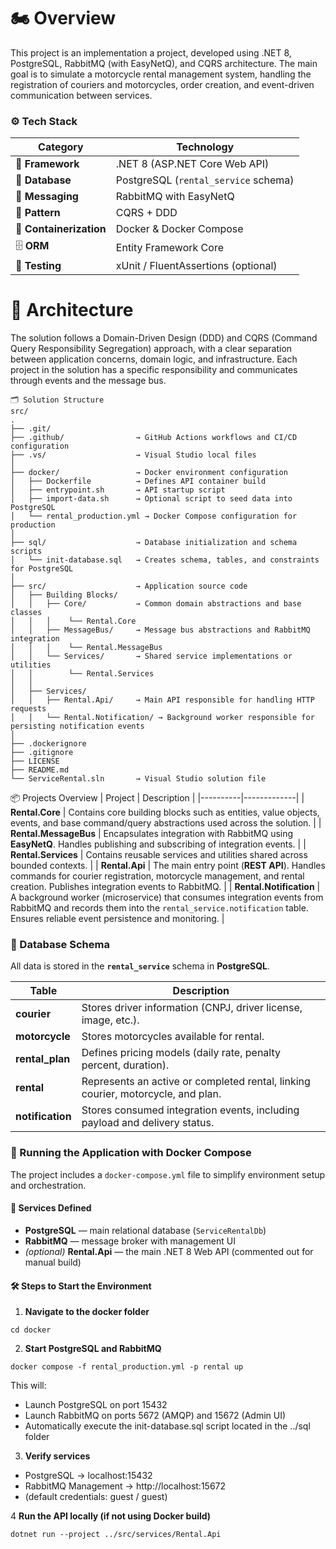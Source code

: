 # 🏍️ Overview
This project is an implementation a project, developed using .NET 8, PostgreSQL, RabbitMQ (with EasyNetQ), and CQRS architecture.
The main goal is to simulate a motorcycle rental management system, handling the registration of couriers and motorcycles, order creation, and event-driven communication between services.

### ⚙️ Tech Stack

| Category | Technology |
|-----------|-------------|
| 🧱 **Framework** | .NET 8 (ASP.NET Core Web API) |
| 🐘 **Database** | PostgreSQL (`rental_service` schema) |
| 📨 **Messaging** | RabbitMQ with EasyNetQ |
| 🧩 **Pattern** | CQRS + DDD |
| 🐳 **Containerization** | Docker & Docker Compose |
| 🗄️ **ORM** | Entity Framework Core |
| 🧪 **Testing** | xUnit / FluentAssertions (optional) |


# 🧱 Architecture

The solution follows a Domain-Driven Design (DDD) and CQRS (Command Query Responsibility Segregation) approach, with a clear separation between application concerns, domain logic, and infrastructure.
Each project in the solution has a specific responsibility and communicates through events and the message bus.

```
🗂️ Solution Structure
src/
.
├── .git/                   
├── .github/                → GitHub Actions workflows and CI/CD configuration
├── .vs/                    → Visual Studio local files
│
├── docker/                 → Docker environment configuration
│   ├── Dockerfile          → Defines API container build
│   ├── entrypoint.sh       → API startup script
│   ├── import-data.sh      → Optional script to seed data into PostgreSQL
│   └── rental_production.yml → Docker Compose configuration for production
│
├── sql/                    → Database initialization and schema scripts
│   └── init-database.sql   → Creates schema, tables, and constraints for PostgreSQL
│
├── src/                    → Application source code
│   ├── Building Blocks/
│   │   ├── Core/           → Common domain abstractions and base classes
│   │   │    └── Rental.Core
│   │   ├── MessageBus/     → Message bus abstractions and RabbitMQ integration
│   │   │    └── Rental.MessageBus
│   │   └── Services/       → Shared service implementations or utilities
│   │        └── Rental.Services
│   │
│   ├── Services/
│   │   ├── Rental.Api/     → Main API responsible for handling HTTP requests
│   │   └── Rental.Notification/ → Background worker responsible for persisting notification events
│
├── .dockerignore           
├── .gitignore              
├── LICENSE                 
├── README.md               
└── ServiceRental.sln       → Visual Studio solution file

```

📦 Projects Overview
| Project | Description |
|----------|-------------|
| **Rental.Core** | Contains core building blocks such as entities, value objects, events, and base command/query abstractions used across the solution. |
| **Rental.MessageBus** | Encapsulates integration with RabbitMQ using **EasyNetQ**. Handles publishing and subscribing of integration events. |
| **Rental.Services** | Contains reusable services and utilities shared across bounded contexts. |
| **Rental.Api** | The main entry point (**REST API**). Handles commands for courier registration, motorcycle management, and rental creation. Publishes integration events to RabbitMQ. |
| **Rental.Notification** | A background worker (microservice) that consumes integration events from RabbitMQ and records them into the `rental_service.notification` table. Ensures reliable event persistence and monitoring. |


### 🐘 Database Schema

All data is stored in the **`rental_service`** schema in **PostgreSQL**.

| Table | Description |
|--------|-------------|
| **courier** | Stores driver information (CNPJ, driver license, image, etc.). |
| **motorcycle** | Stores motorcycles available for rental. |
| **rental_plan** | Defines pricing models (daily rate, penalty percent, duration). |
| **rental** | Represents an active or completed rental, linking courier, motorcycle, and plan. |
| **notification** | Stores consumed integration events, including payload and delivery status. |


### 🐳 Running the Application with Docker Compose

The project includes a `docker-compose.yml` file to simplify environment setup and orchestration.

#### 🧩 Services Defined
- **PostgreSQL** — main relational database (`ServiceRentalDb`)  
- **RabbitMQ** — message broker with management UI  
- *(optional)* **Rental.Api** — the main .NET 8 Web API (commented out for manual build)

#### 🛠️ Steps to Start the Environment

1. **Navigate to the docker folder**
```
cd docker
```

2. **Start PostgreSQL and RabbitMQ**
```
docker compose -f rental_production.yml -p rental up
```
This will:

- Launch PostgreSQL on port 15432
- Launch RabbitMQ on ports 5672 (AMQP) and 15672 (Admin UI)
- Automatically execute the init-database.sql script located in the ../sql folder

3. **Verify services**
- PostgreSQL → localhost:15432
- RabbitMQ Management → http://localhost:15672
- (default credentials: guest / guest)


4 **Run the API locally (if not using Docker build)**
```
dotnet run --project ../src/services/Rental.Api
````

